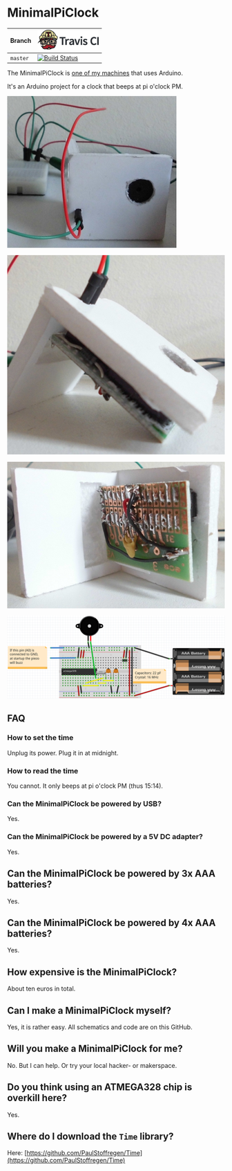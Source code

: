 # MinimalPiClock

Branch|[![Travis CI logo](pics/TravisCI.png)](https://travis-ci.org)
---|---
`master`|[![Build Status](https://travis-ci.org/richelbilderbeek/MinimalPiClock.svg?branch=master)](https://travis-ci.org/richelbilderbeek/MinimalPiClock)

The MinimalPiClock is [one of my machines](https://github.com/richelbilderbeek/Machines) that uses Arduino.

It's an Arduino project for a clock that beeps at pi o'clock PM.

![Minimal Pi Clock](MinimalPiClock.jpg)

![Minimal Pi Clock from the side](MinimalPiClockSide.jpg)

![Minimal Pi Clock from the back](MinimalPiClockBack.jpg)

![Minimal Pi Clock schematics](MinimalPiClockSchematics.png)

## FAQ

### How to set the time

Unplug its power. Plug it in at midnight.

### How to read the time

You cannot. It only beeps at pi o'clock PM (thus 15:14).

### Can the MinimalPiClock be powered by USB?

Yes.

### Can the MinimalPiClock be powered by a 5V DC adapter?

Yes.

## Can the MinimalPiClock be powered by 3x AAA batteries?

Yes.

## Can the MinimalPiClock be powered by 4x AAA batteries?

Yes.

## How expensive is the MinimalPiClock?

About ten euros in total.

## Can I make a MinimalPiClock myself?

Yes, it is rather easy. All schematics and code are on this GitHub.

## Will you make a MinimalPiClock for me?

No. But I can help. Or try your local hacker- or makerspace.

## Do you think using an ATMEGA328 chip is overkill here?

Yes.

## Where do I download the `Time` library?

Here: [https://github.com/PaulStoffregen/Time](https://github.com/PaulStoffregen/Time)
